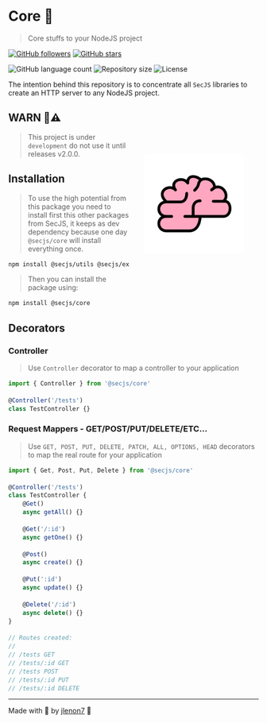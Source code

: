 # Core 🧠

> Core stuffs to your NodeJS project

[![GitHub followers](https://img.shields.io/github/followers/jlenon7.svg?style=social&label=Follow&maxAge=2592000)](https://github.com/jlenon7?tab=followers)
[![GitHub stars](https://img.shields.io/github/stars/secjs/core.svg?style=social&label=Star&maxAge=2592000)](https://github.com/secjs/core/stargazers/)

<p>
  <img alt="GitHub language count" src="https://img.shields.io/github/languages/count/secjs/core?style=for-the-badge&logo=appveyor">

  <img alt="Repository size" src="https://img.shields.io/github/repo-size/secjs/core?style=for-the-badge&logo=appveyor">

  <img alt="License" src="https://img.shields.io/badge/license-MIT-brightgreen?style=for-the-badge&logo=appveyor">
</p>

The intention behind this repository is to concentrate all `SecJS` libraries to create an HTTP server to any NodeJS project.

<img src=".github/core.png" width="200px" align="right" hspace="30px" vspace="100px">

## WARN 🛑⚠️

> This project is under `development` do not use it until releases v2.0.0.

## Installation

> To use the high potential from this package you need to install first this other packages from SecJS,
> it keeps as dev dependency because one day `@secjs/core` will install everything once.

```bash
npm install @secjs/utils @secjs/exceptions
```

> Then you can install the package using:

```bash
npm install @secjs/core
```

## Decorators

### Controller

> Use `Controller` decorator to map a controller to your application

```ts
import { Controller } from '@secjs/core'

@Controller('/tests')
class TestController {}
```

### Request Mappers - GET/POST/PUT/DELETE/ETC...

> Use `GET, POST, PUT, DELETE, PATCH, ALL, OPTIONS, HEAD` decorators to map the real route for your application

```ts
import { Get, Post, Put, Delete } from '@secjs/core'

@Controller('/tests')
class TestController {
    @Get()
    async getAll() {}
    
    @Get('/:id')
    async getOne() {}

    @Post()
    async create() {}

    @Put(':id')
    async update() {}

    @Delete('/:id')
    async delete() {}
}

// Routes created: 
// 
// /tests GET
// /tests/:id GET
// /tests POST
// /tests/:id PUT
// /tests/:id DELETE
```

---

Made with 🖤 by [jlenon7](https://github.com/jlenon7) :wave:
